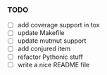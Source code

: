 ### TODO

* [ ] add coverage support in tox
* [ ] update Makefile
* [ ] update mutmut support
* [ ] add conjured item
* [ ] refactor Pythonic stuff
* [ ] write a nice README file
